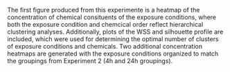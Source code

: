 The first figure produced from this experimente is a heatmap of the concentration of chemical consituents of the exposure conditions, where both the exposure condition and chemcical order reflect hierarchical clustering analyses. Additionally, plots of the WSS and silhouette profile are included, which were used for determining the optimal number of clusters of exposure conditions and chemicals. Two additional concentration heatmaps are generated with the exposure conditions organized to match the groupings from Experiment 2 (4h and 24h groupings). 
